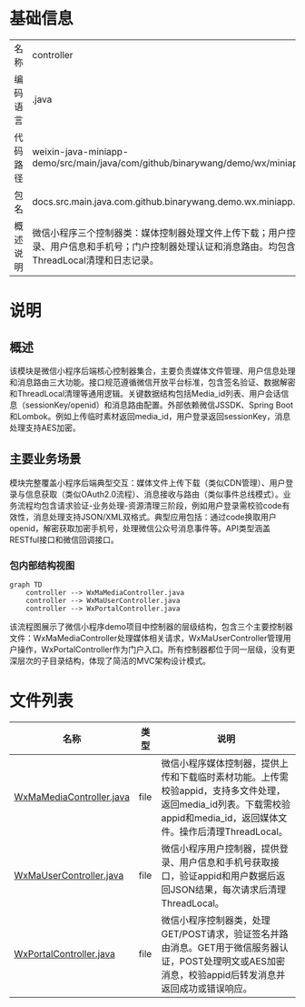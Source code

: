 # 基础信息

|      |      |
|------|------|
| 名称 | controller |
| 编码语言 | .java |
| 代码路径 | weixin-java-miniapp-demo/src/main/java/com/github/binarywang/demo/wx/miniapp/controller |
| 包名 | docs.src.main.java.com.github.binarywang.demo.wx.miniapp.controller |
| 概述说明 | 微信小程序三个控制器类：媒体控制器处理文件上传下载；用户控制器管理登录、用户信息和手机号；门户控制器处理认证和消息路由。均包含ThreadLocal清理和日志记录。 |

# 说明

## 概述  
该模块是微信小程序后端核心控制器集合，主要负责媒体文件管理、用户信息处理和消息路由三大功能。接口规范遵循微信开放平台标准，包含签名验证、数据解密和ThreadLocal清理等通用逻辑。关键数据结构包括Media_id列表、用户会话信息（sessionKey/openid）和消息路由配置。外部依赖微信JSSDK、Spring Boot和Lombok。例如上传临时素材返回media_id，用户登录返回sessionKey，消息处理支持AES加密。

## 主要业务场景  
模块完整覆盖小程序后端典型交互：媒体文件上传下载（类似CDN管理）、用户登录与信息获取（类似OAuth2.0流程）、消息接收与路由（类似事件总线模式）。业务流程均包含请求验证-业务处理-资源清理三阶段，例如用户登录需校验code有效性，消息处理支持JSON/XML双格式。典型应用包括：通过code换取用户openid，解密获取加密手机号，处理微信公众号消息事件等。API类型涵盖RESTful接口和微信回调接口。


### 包内部结构视图

```mermaid
graph TD
    controller --> WxMaMediaController.java
    controller --> WxMaUserController.java
    controller --> WxPortalController.java
```

该流程图展示了微信小程序demo项目中控制器的层级结构，包含三个主要控制器文件：WxMaMediaController处理媒体相关请求，WxMaUserController管理用户操作，WxPortalController作为门户入口。所有控制器都位于同一层级，没有更深层次的子目录结构，体现了简洁的MVC架构设计模式。

# 文件列表

| 名称   | 类型  | 说明 |
|-------|------|-------------|
| [WxMaMediaController.java](WxMaMediaController.md) | file | 微信小程序媒体控制器，提供上传和下载临时素材功能。上传需校验appid，支持多文件处理，返回media_id列表。下载需校验appid和media_id，返回媒体文件。操作后清理ThreadLocal。 |
| [WxMaUserController.java](WxMaUserController.md) | file | 微信小程序用户控制器，提供登录、用户信息和手机号获取接口，验证appid和用户数据后返回JSON结果，每次请求后清理ThreadLocal。 |
| [WxPortalController.java](WxPortalController.md) | file | 微信小程序控制器类，处理GET/POST请求，验证签名并路由消息。GET用于微信服务器认证，POST处理明文或AES加密消息，校验appid后转发消息并返回成功或错误响应。 |


